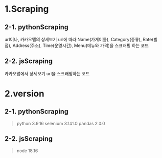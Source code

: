# 1.Scraping
## 2-1. pythonScraping
url이나, 카카오맵의 상세보기 url에 따라 Name(가게이름), Category(종류), Rate(별점), Address(주소), Time(운영시간), Menu(메뉴와 가격)을 스크래핑 하는 코드
## 2-2. jsScraping
카카오맵에서 상세보기 url을 스크래핑하는 코드
# 2.version
## 2-1. pythonScraping
> python 3.9.16
> selenium 3.141.0
> pandas 2.0.0
## 2-2. jsScraping
> node 18.16